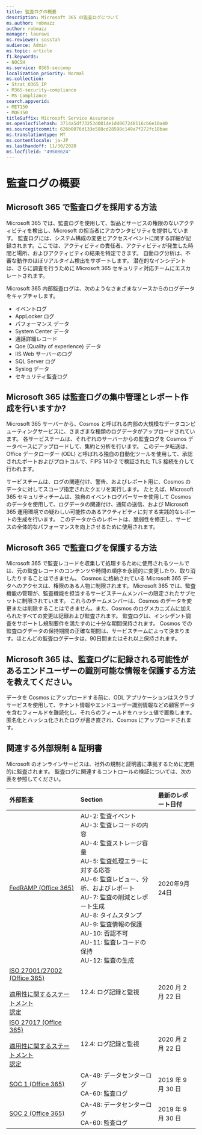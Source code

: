```yaml
---
title: 監査ログの概要
description: Microsoft 365 の監査ログについて
ms.author: robmazz
author: robmazz
manager: laurawi
ms.reviewer: sosstah
audience: Admin
ms.topic: article
f1.keywords:
- NOCSH
ms.service: O365-seccomp
localization_priority: Normal
ms.collection:
- Strat_O365_IP
- M365-security-compliance
- MS-Compliance
search.appverid:
- MET150
- MOE150
titleSuffix: Microsoft Service Assurance
ms.openlocfilehash: 3714a5df73253d0814e1d4067248116cb6e10a40
ms.sourcegitcommit: 626b0076d133e588cd28598c149a7f272fc18bae
ms.translationtype: MT
ms.contentlocale: ja-JP
ms.lasthandoff: 11/30/2020
ms.locfileid: "49508624"
---
```

# <a name="audit-logging-overview"></a>監査ログの概要

## <a name="how-does-microsoft-365-employ-audit-logging"></a>Microsoft 365 で監査ログを採用する方法

Microsoft 365 では、監査ログを使用して、製品とサービスの権限のないアクティビティを検出し、Microsoft の担当者にアカウンタビリティを提供しています。 監査ログには、システム構成の変更とアクセスイベントに関する詳細が記録されます。ここでは、アクティビティの責任者、アクティビティが発生した時間と場所、およびアクティビティの結果を特定できます。 自動ログ分析は、不審な動作のほぼリアルタイム検出をサポートします。 潜在的なインシデントは、さらに調査を行うために Microsoft 365 セキュリティ対応チームにエスカレートされます。

Microsoft 365 内部監査ログは、次のようなさまざまなソースからのログデータをキャプチャします。

- イベントログ
- AppLocker ログ
- パフォーマンス データ
- System Center データ
- 通話詳細レコード
- Qoe (Quality of experience) データ
- IIS Web サーバーのログ
- SQL Server ログ
- Syslog データ
- セキュリティ監査ログ

## <a name="how-does-microsoft-365-centralize-and-report-on-audit-logs"></a>Microsoft 365 は監査ログの集中管理とレポート作成を行いますか?

Microsoft 365 サーバーから、Cosmos と呼ばれる内部の大規模なデータコンピューティングサービスに、さまざまな種類のログデータがアップロードされています。 各サービスチームは、それぞれのサーバーからの監査ログを Cosmos データベースにアップロードして、集約と分析を行います。 このデータ転送は、Office データローダー (ODL) と呼ばれる独自の自動化ツールを使用して、承認されたポートおよびプロトコルで、FIPS 140-2 で検証された TLS 接続を介して行われます。

サービスチームは、ログの関連付け、警告、およびレポート用に、Cosmos のデータに対してスコープ指定されたクエリを実行します。 たとえば、Microsoft 365 セキュリティチームは、独自のイベントログパーサーを使用して Cosmos のデータを使用して、ログデータの関連付け、通知の送信、および Microsoft 365 運用環境での疑わしい可能性のあるアクティビティに対する実践的なレポートの生成を行います。 このデータからのレポートは、脆弱性を修正し、サービスの全体的なパフォーマンスを向上させるために使用されます。

## <a name="how-does-microsoft-365-protect-audit-logs"></a>Microsoft 365 で監査ログを保護する方法

Microsoft 365 で監査レコードを収集して処理するために使用されるツールでは、元の監査レコードのコンテンツや時間の順序を永続的に変更したり、取り消したりすることはできません。 Cosmos に格納されている Microsoft 365 データへのアクセスは、権限のある人物に制限されます。 Microsoft 365 では、監査機能の管理が、監査機能を担当するサービスチームメンバーの限定されたサブセットに制限されています。 これらのチームメンバーは、Cosmos のデータを変更または削除することはできません。また、Cosmos のログメカニズムに加えられたすべての変更は記録および監査されます。 監査ログは、インシデント調査をサポートし規制要件を満たすのに十分な期間保持されます。 Cosmos での監査ログデータの保持期間の正確な期間は、サービスチームによって決まります。ほとんどの監査ログデータは、90日間またはそれ以上保持されます。

## <a name="how-does-microsoft-365-protect-end-user-identifiable-information-that-may-be-captured-in-audit-logs"></a>Microsoft 365 は、監査ログに記録される可能性があるエンドユーザーの識別可能な情報を保護する方法を教えてください。

データを Cosmos にアップロードする前に、ODL アプリケーションはスクラブサービスを使用して、テナント情報やエンドユーザー識別情報などの顧客データを含むフィールドを難読化し、それらのフィールドをハッシュ値で置換します。 匿名化とハッシュ化されたログが書き直され、Cosmos にアップロードされます。

## <a name="related-external-regulations--certifications"></a>関連する外部規制 & 証明書

Microsoft のオンラインサービスは、社外の規制と証明書に準拠するために定期的に監査されます。 監査ログに関連するコントロールの検証については、次の表を参照してください。

| **外部監査** | **Section** | **最新のレポート日付** |
|:--------------------|:------------|:-----------------------|
| [FedRAMP (Office 365)](https://compliance.microsoft.com/compliancemanager) | AU-2: 監査イベント <br> AU-3: 監査レコードの内容 <br> AU-4: 監査ストレージ容量 <br> AU-5: 監査処理エラーに対する応答 <br> AU-6: 監査レビュー、分析、およびレポート <br> AU-7: 監査の削減とレポート生成 <br> AU-8: タイムスタンプ <br> AU-9: 監査情報の保護  <br> AU-10: 否認不可 <br> AU-11: 監査レコードの保持 <br> AU-12: 監査の生成  | 2020年9月24日 | 
| [ISO 27001/27002 (Office 365)](https://servicetrust.microsoft.com/ViewPage/MSComplianceGuideV3?command=Download&downloadType=Document&downloadId=d7864d4f-e053-4cc4-a964-fa526d07c3be&tab=7027ead0-3d6b-11e9-b9e1-290b1eb4cdeb&docTab=7027ead0-3d6b-11e9-b9e1-290b1eb4cdeb_ISO_Reports) <br><br> [適用性に関するステートメント](https://servicetrust.microsoft.com/ViewPage/MSComplianceGuide?command=Download&downloadType=Document&downloadId=8ee1e46b-2ada-4e7b-bb7d-4c55a8cb6fcd&docTab=4ce99610-c9c0-11e7-8c2c-f908a777fa4d_ISO_Reports) <br> [認定](https://servicetrust.microsoft.com/ViewPage/MSComplianceGuideV3?command=Download&downloadType=Document&downloadId=1e84a14a-2468-45ac-9412-5e53250d57ec&tab=7027ead0-3d6b-11e9-b9e1-290b1eb4cdeb&docTab=7027ead0-3d6b-11e9-b9e1-290b1eb4cdeb_ISO_Reports) | 12.4: ログ記録と監視 | 2020 月 2 月 22 日 |
| [ISO 27017 (Office 365)](https://servicetrust.microsoft.com/ViewPage/MSComplianceGuideV3?command=Download&downloadType=Document&downloadId=d7864d4f-e053-4cc4-a964-fa526d07c3be&tab=7027ead0-3d6b-11e9-b9e1-290b1eb4cdeb&docTab=7027ead0-3d6b-11e9-b9e1-290b1eb4cdeb_ISO_Reports) <br><br> [適用性に関するステートメント](https://servicetrust.microsoft.com/ViewPage/MSComplianceGuide?command=Download&downloadType=Document&downloadId=8ee1e46b-2ada-4e7b-bb7d-4c55a8cb6fcd&docTab=4ce99610-c9c0-11e7-8c2c-f908a777fa4d_ISO_Reports) <br> [認定](https://servicetrust.microsoft.com/ViewPage/MSComplianceGuideV3?command=Download&downloadType=Document&downloadId=70de0999-5451-43a3-9ef4-761e8fbfb1a3&tab=7027ead0-3d6b-11e9-b9e1-290b1eb4cdeb&docTab=7027ead0-3d6b-11e9-b9e1-290b1eb4cdeb_ISO_Reports) | 12.4: ログ記録と監視 | 2020 月 2 月 22 日 |
| [SOC 1 (Office 365)](https://servicetrust.microsoft.com/ViewPage/MSComplianceGuideV3?command=Download&downloadType=Document&downloadId=b07c0f7b-6bd5-4544-8255-7a5f14bf914a&tab=7027ead0-3d6b-11e9-b9e1-290b1eb4cdeb&docTab=7027ead0-3d6b-11e9-b9e1-290b1eb4cdeb_SOC_/_SSAE_16_Reports) | CA-48: データセンターログ <br> CA-60: 監査ログ | 2019 年 9 月 30 日 |
| [SOC 2 (Office 365)](https://servicetrust.microsoft.com/ViewPage/MSComplianceGuideV3?command=Download&downloadType=Document&downloadId=fa062990-e758-4ddc-ace3-7fb21a301d09&tab=7027ead0-3d6b-11e9-b9e1-290b1eb4cdeb&docTab=7027ead0-3d6b-11e9-b9e1-290b1eb4cdeb_SOC_/_SSAE_16_Rep-11e9-b9e1-290b1eb4cdeb_SOC_/_SSAE_16_Reports) | CA-48: データセンターログ <br> CA-60: 監査ログ | 2019 年 9 月 30 日 |